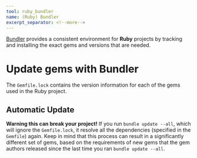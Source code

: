 ```yaml
---
tool: ruby_bundler
name: (Ruby) Bundler
excerpt_separator: <!--more-->
--- 
```


[Bundler](https://bundler.io/) provides a consistent environment for **Ruby** projects by tracking and installing the exact gems and versions that are needed.
<!--more-->
# Update gems with Bundler

The `Gemfile.lock` contains the version information for each of the gems used in the Ruby project.

## Automatic Update
**Warning this can break your project!**
If you run `bundle update --all`, which will ignore the `Gemfile.lock`, it resolve all the dependencies (specified in the `Gemfile`) again. Keep in mind that this process can result in a significantly different set of gems, based on the requirements of new gems that the gem authors released since the last time you ran `bundle update --all`.

